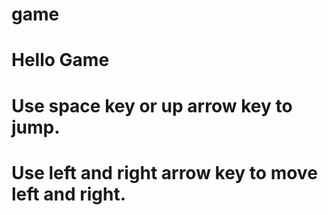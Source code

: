 # game
# Hello Game
# Use space key or up arrow key to jump.
# Use left and right arrow key to move left and right.
